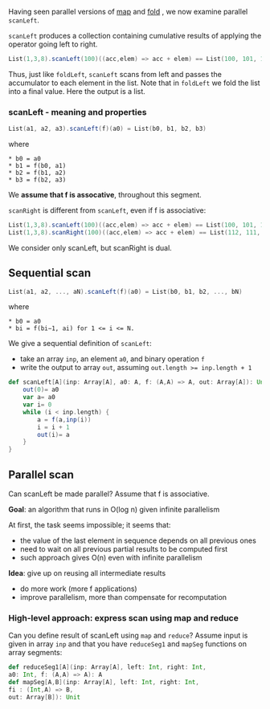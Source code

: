 Having seen parallel versions of [map](https://github.com/rohitvg/scala-parallel-programming-3/wiki/Parallel-map()#parallel-map-of-an-array-producing-an-array) and [fold](https://github.com/rohitvg/scala-parallel-programming-3/wiki/Parallel-fold()#parallel-reduce-of-a-tree) , we now examine parallel `scanLeft`.

`scanLeft` produces a collection containing cumulative results of applying the operator going left to right.

```scala
List(1,3,8).scanLeft(100)((acc,elem) => acc + elem) == List(100, 101, 104, 112)
```
Thus, just like `foldLeft`, `scanLeft` scans from left and passes the accumulator to each element in the list. Note that in `foldLeft` we fold the list into a final value. Here the output is a list.

### scanLeft - meaning and properties
```scala
List(a1, a2, a3).scanLeft(f)(a0) = List(b0, b1, b2, b3)
```
where
```
* b0 = a0
* b1 = f(b0, a1)
* b2 = f(b1, a2)
* b3 = f(b2, a3)
```

We **assume that f is assocative**, throughout this segment. 

`scanRight` is different from `scanLeft`, even if f is associative:
```scala
List(1,3,8).scanLeft(100)((acc,elem) => acc + elem) == List(100, 101, 104, 112)
List(1,3,8).scanRight(100)((acc,elem) => acc + elem) == List(112, 111, 108, 100)
```
We consider only scanLeft, but scanRight is dual.

## Sequential scan
```scala
List(a1, a2, ..., aN).scanLeft(f)(a0) = List(b0, b1, b2, ..., bN)
```
where 
```
* b0 = a0 
* bi = f(bi−1, ai) for 1 <= i <= N.
```
We give a sequential definition of `scanLeft`:

* take an array `inp`, an element `a0`, and binary operation `f`
* write the output to array `out`, assuming `out.length >= inp.length + 1`

```scala
def scanLeft[A](inp: Array[A], a0: A, f: (A,A) => A, out: Array[A]): Unit = {
    out(0)= a0
    var a= a0
    var i= 0
    while (i < inp.length) {
        a = f(a,inp(i))
        i = i + 1
        out(i)= a
    }
}
```

## Parallel scan

Can scanLeft be made parallel? Assume that f is associative.

**Goal**: an algorithm that runs in O(log n) given infinite parallelism

At first, the task seems impossible; it seems that:
* the value of the last element in sequence depends on all previous ones
* need to wait on all previous partial results to be computed first
* such approach gives O(n) even with infinite parallelism

**Idea**: give up on reusing all intermediate results

* do more work (more f applications)
* improve parallelism, more than compensate for recomputation

### High-level approach: express scan using map and reduce

Can you define result of scanLeft using `map` and `reduce`? Assume input is given in array `inp` and that you have `reduceSeg1` and `mapSeg` functions on array segments:

```scala
def reduceSeg1[A](inp: Array[A], left: Int, right: Int,
a0: Int, f: (A,A) => A): A
def mapSeg[A,B](inp: Array[A], left: Int, right: Int,
fi : (Int,A) => B,
out: Array[B]): Unit

